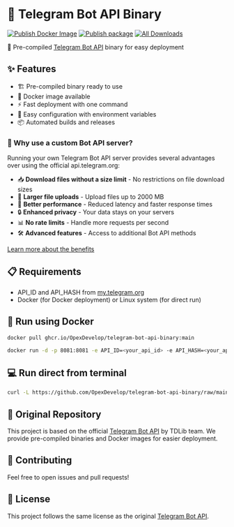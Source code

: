# 🤖 Telegram Bot API Binary

 [![Publish Docker Image](https://github.com/OpexDevelop/telegram-bot-api-binary/actions/workflows/publish-docker.yml/badge.svg)](https://github.com/OpexDevelop/telegram-bot-api-binary/actions/workflows/publish-docker.yml)
 [![Publish package](https://github.com/OpexDevelop/telegram-bot-api-binary/actions/workflows/publish.yml/badge.svg)](https://github.com/OpexDevelop/telegram-bot-api-binary/actions/workflows/publish.yml)
 [![All Downloads](https://img.shields.io/github/downloads/OpexDevelop/telegram-bot-api-binary/total.svg)](https://github.com/OpexDevelop/telegram-bot-api-binary)

🚀 Pre-compiled [Telegram Bot API](https://github.com/tdlib/telegram-bot-api) binary for easy deployment

## ✨ Features

- 🏗️ Pre-compiled binary ready to use
- 🐋 Docker image available
- ⚡ Fast deployment with one command
- 🔧 Easy configuration with environment variables
- 📦 Automated builds and releases

### 🎯 Why use a custom Bot API server?

Running your own Telegram Bot API server provides several advantages over using the official api.telegram.org:

- 📥 **Download files without a size limit** - No restrictions on file download sizes
- 📁 **Larger file uploads** - Upload files up to 2000 MB
- 🚀 **Better performance** - Reduced latency and faster response times
- 🔒 **Enhanced privacy** - Your data stays on your servers
- 📊 **No rate limits** - Handle more requests per second
- 🛠️ **Advanced features** - Access to additional Bot API methods

[Learn more about the benefits](https://github.com/tdlib/telegram-bot-api#usage)

## 📋 Requirements

- API_ID and API_HASH from [my.telegram.org](https://my.telegram.org)
- Docker (for Docker deployment) or Linux system (for direct run)

## 🐳 Run using Docker

```sh
docker pull ghcr.io/OpexDevelop/telegram-bot-api-binary:main
```

```sh
docker run -d -p 8081:8081 -e API_ID=<your_api_id> -e API_HASH=<your_api_hash> ghcr.io/OpexDevelop/telegram-bot-api-binary:main
```

## 💻 Run direct from terminal

```sh
curl -L https://github.com/OpexDevelop/telegram-bot-api-binary/raw/main/run.sh  | bash -s your_api_id your_api_hash
```

## 🔗 Original Repository

This project is based on the official [Telegram Bot API](https://github.com/tdlib/telegram-bot-api) by TDLib team. We provide pre-compiled binaries and Docker images for easier deployment.

## 🤝 Contributing

Feel free to open issues and pull requests!

## 📄 License

This project follows the same license as the original [Telegram Bot API](https://github.com/tdlib/telegram-bot-api).

